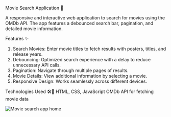 Movie Search Application 🎥

A responsive and interactive web application to search for movies using the OMDb API. The app features a debounced search bar, pagination, and detailed movie information.

Features ✨
1. Search Movies: Enter movie titles to fetch results with posters, titles, and release years.
2. Debouncing: Optimized search experience with a delay to reduce unnecessary API calls.
3. Pagination: Navigate through multiple pages of results.
4. Movie Details: View additional information by selecting a movie.
5. Responsive Design: Works seamlessly across different devices.

Technologies Used 🛠️🚀
HTML, CSS, JavaScript
OMDb API for fetching movie data


![Movie search app home](https://github.com/user-attachments/assets/e682eab8-d758-4613-a46e-40a0e563f0cf)
